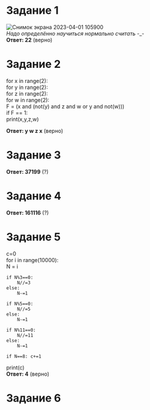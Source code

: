 # Задание 1
![Снимок экрана 2023-04-01 105900](https://user-images.githubusercontent.com/114387952/229264815-842f7c32-b419-4f53-892a-436017768c6b.png)  
_Надо определённо научиться нормально считать_ -_-  
**Ответ: 22** (верно)  
  
# Задание 2

for x in range(2):  
    for y in range(2):  
        for z in range(2):  
            for w in range(2):  
                F = (x and (not(y) and z and w or y and not(w)))  
                if F == 1:  
                    print(x,y,z,w)  
                      
**Ответ: y w z x** (верно)
  
# Задание 3
**Ответ: 37199** (?)
  
# Задание 4
**Ответ: 161116** (?)
# Задание 5
c=0  
for i in range(10000):  
    N = i  
      
    if N%3==0:  
        N//=3  
    else:  
        N-=1  
          
    if N%5==0:  
        N//=5  
    else:  
        N-=1  
  
    if N%11==0:  
        N//=11  
    else:  
        N-=1  
  
    if N==8: c+=1  
print(c)  
**Ответ: 4** (верно)
  
# Задание 6
